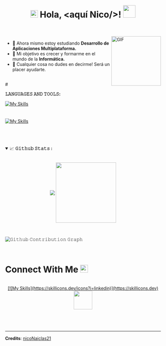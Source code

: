 <h1 align="center">
  <img src="GIF/Earth.gif" width="24px">
  Hola, &lt;aquí Nico/&gt;!
  <img src="GIF/Hi.gif" width="40px" />
</h1>

<br/>
<br/>
<img align="right" alt="GIF" height="160px" src="https://media.giphy.com/media/Ah3zHH7hvsSB2/giphy.gif" />

- 🔭 Ahora mismo estoy estudiando **Desarrollo de Aplicaciones Multiplataforma.**
- 🌱 Mi objetivo es crecer y formarme en el mundo de la **Informática.**
- 💬 Cualquier cosa no dudes en decirme! Será un placer ayudarte.

<br/>
#

**𝙻𝙰𝙽𝙶𝚄𝙰𝙶𝙴𝚂 𝙰𝙽𝙳 𝚃𝙾𝙾𝙻𝚂:**  



[![My Skills](https://skillicons.dev/icons?i=js,html,css,bootstrap,cassandra,java,mysql,py&them=light)](https://skillicons.dev)

#
[![My Skills](https://skillicons.dev/icons?i=eclipse)](https://skillicons.dev)




<br/>

#

<details open="">
<summary>
  <g-emoji class="g-emoji" alias="chart_with_upwards_trend" fallback-src="https://github.githubassets.com/images/icons/emoji/unicode/1f4c8.png">📈</g-emoji>
  <strong>𝙶𝚒𝚝𝚑𝚞𝚋 𝚂𝚝𝚊𝚝𝚜 : </strong>
</summary>
<br/>

<p align="center">
    <img align="center" src="https://github-readme-stats.vercel.app/api?username=nicoNaiclas21&show_icons=true&hide_border=true&title_color=94b4a4&amp&icon_color=FFFFFF&amp&text_color=FFFFFF&amp&bg_color=000000&count_private=true&include_all_commits=true"/>
    <img align="center" height="195px" src="https://github-readme-stats.vercel.app/api/top-langs/?username=nicoNaiclas21&text_color=FFFFFF&bg_color=000000&title_color=94b4a4&langs_count=15&layout=compact&hide_border=true" />
</p>
</details>
<br/>

  
![𝙶𝚒𝚝𝚑𝚞𝚋 𝙲𝚘𝚗𝚝𝚛𝚒𝚋𝚞𝚝𝚒𝚘𝚗 𝙶𝚛𝚊𝚙𝚑](https://github.com/nicoNaiclas21/nicoNaiclas21/blob/master/github-contribution-grid-snake.svg)

<br/>

#
<h1>
  Connect With Me
  <img src="https://github.com/nicoNaiclas21/nicoNaiclas21/blob/master/GIF/Handshake.gif" height="25px">
</h1>

<p align="center">
  <br>
  <a href="https://www.linkedin.com/in/nicoNaiclas21/" target="_blank">
    [![My Skills](https://skillicons.dev/icons?i=linkedin)](https://skillicons.dev)  </a>
  <a href="https://twitter.com/nicoNaiclas21" target="_blank">
    <code><img height="60" width="60" src="https://github.com/nicoNaiclas21/nicoNaiclas21/blob/master/SVG/twitter.svg"/></code>
  </a>   
</p>
<br/>




#



-----
**Credits**: [nicoNaiclas21](https://github.com/nicoNaiclas21)

